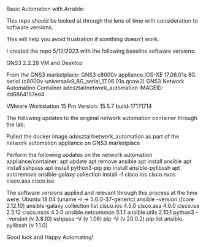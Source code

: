 Basic Automation with Ansible:

This repo should be looked at through the lens of time with consideration to software versions.

This will help you avoid frustration if somthing doesn't work.

I created the repo 5/12/2023 with the following baseline software versions:

GNS3 2.2.28 VM and Desktop 

From the GNS3 marketplace:
  GNS3 c8000v appliance
    IOS-XE 17.06.01a 8G serial (c8000v-universalk9_8G_serial_17.06.01a.qcow2) 
  GNS3 Network Automation Container
    adosztal/network_automation IMAGEID: dd6864157ed4 

VMware Workstation 15 Pro
  Version: 15.5.7 build-17171714

The following updates to the original network automation container through the lab:

Pulled the docker image adosztal/network_automation as part of the network automation appliance on GNS3 marketplace

Perform the following updates on the network automation appliance/container:
  apt update 
  apt remove ansible 
  apt install ansible 
  apt install sshpass 
  apt install python3-pip 
  pip install ansible-pylibssh 
  apt autoremove ansible-galaxy collection install -f cisco.ios cisco.nxos cisco.asa cisco.ise

The software versions applied and relevant through this process at the time were: 
Ubuntu 18.04 (uname -r -> 5.0.0-37-generic) 
ansible -version ([core 2.12.10) 
ansible-galaxy collection list 
  cisco.ios 4.5.0 
  cisco.asa 4.0.0 
  cisco.ise 2.5.12 
  cisco.nxos 4.3.0 
  ansible.netcommon 5.1.1 
  ansible.utils 2.10.1 
python3 --version (v 3.8.10) 
sshpass -V (v 1.06) 
pip -V (v 20.0.2) 
pip list ansible-pylibssh (v 1.1.0)

Good luck and Happy Automating!

